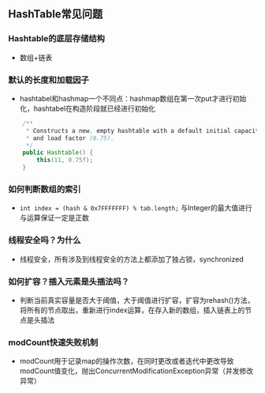 ## HashTable常见问题

### Hashtable的底层存储结构
   - 数组+链表

### 默认的长度和加载因子

- hashtabel和hashmap一个不同点：hashmap数组在第一次put才进行初始化，hashtabel在构造阶段就已经进行初始化

```java
    /**
     * Constructs a new, empty hashtable with a default initial capacity (11)
     * and load factor (0.75).
     */
    public Hashtable() {
        this(11, 0.75f);
    }
```    
    

### 如何判断数组的索引
- `int index = (hash & 0x7FFFFFFF) % tab.length;` 与Integer的最大值进行与运算保证一定是正数

### 线程安全吗？为什么
- 线程安全，所有涉及到线程安全的方法上都添加了独占锁，synchronized

### 如何扩容？插入元素是头插法吗？
- 判断当前真实容量是否大于阈值，大于阈值进行扩容，扩容为rehash()方法，将所有的节点取出，重新进行index运算，在存入新的数组，插入链表上的节点是头插法

### modCount快速失败机制
- modCount用于记录map的操作次数，在同时更改或者迭代中更改导致modCount值变化，抛出ConcurrentModificationException异常（并发修改异常）

